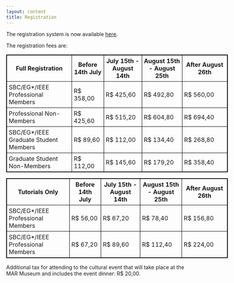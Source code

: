```yaml
---
layout: content
title: Registration
---
```

The registration system is now available [here](https://centraldesistemas.sbc.org.br/ecos/sibgrapi2014).

The registration fees are:

<html>
<head>
<style>
table,th,td
{
border:1px solid black;
border-collapse:collapse;
}
th,td
{
padding:5px;
}
</style>
</head>
<body>

<table style="width:600px">
<tr>
  <th><strong>Full Registration</strong></th>
  <th>Before 14th July</th>		
  <th>July 15th - August 14th</th>
  <th>August 15th - August 25th</th>
  <th>After August 26th</th>
</tr>
<tr>
  <td>SBC/EG*/IEEE Professional Members</td>
  <td>R$ 358,00</td>		
  <td>R$ 425,60</td>
  <td>R$ 492,80</td>
  <td>R$ 560,00</td>
</tr>
<tr>
  <td>Professional Non-Members</td>
  <td>R$ 425,60</td>		
  <td>R$ 515,20</td>
  <td>R$ 604,80</td>
  <td>R$ 694,40</td>
</tr>
<tr>
  <td>SBC/EG*/IEEE Graduate Student Members</td>
  <td>R$ 89,60</td>		
  <td>R$ 112,00</td>
  <td>R$ 134,40</td>
  <td>R$ 268,80</td>
</tr>
<tr>
  <td>Graduate Student Non-Members</td>
  <td>R$ 112,00</td>		
  <td>R$ 145,60</td>
  <td>R$ 179,20</td>
  <td>R$ 358,40</td>
</tr>
</table>

<table style="width:600px">
<tr>
  <th><strong>Tutorials Only</strong></th>
  <th>Before 14th July</th>		
  <th>July 15th - August 14th</th>
  <th>August 15th - August 25th</th>
  <th>After August 26th</th>
</tr>
<tr>
  <td>SBC/EG*/IEEE Professional Members</td>
  <td>R$ 56,00</td>		
  <td>R$ 67,20</td>
  <td>R$ 78,40</td>
  <td>R$ 156,80</td>
</tr>
<tr>
  <td>SBC/EG*/IEEE Professional Members</td>
  <td>R$ 67,20</td>		
  <td>R$ 89,60</td>
  <td>R$ 112,40</td>
  <td>R$ 224,00</td>
</tr>
</table>

Additional tax for attending to the cultural event that will take place at the MAR Museum and includes the event dinner: R$ 20,00.



</body>
</html>
